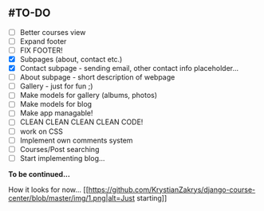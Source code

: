#TO-DO
---
- [ ] Better courses view
- [ ] Expand footer
- [ ] FIX FOOTER!
- [x] Subpages (about, contact etc.)
- [x] Contact subpage - sending email, other contact info placeholder...
- [ ] About subpage - short description of webpage
- [ ] Gallery - just for fun ;) 
- [ ] Make models for gallery (albums, photos)
- [ ] Make models for blog
- [ ] Make app managable!
- [ ] CLEAN CLEAN CLEAN CLEAN CODE!
- [ ] work on CSS
- [ ] Implement own comments system
- [ ] Courses/Post searching
- [ ] Start implementing blog... 

**To be continued...**

How it looks for now...
[[https://github.com/KrystianZakrys/django-course-center/blob/master/img/1.png|alt=Just starting]]